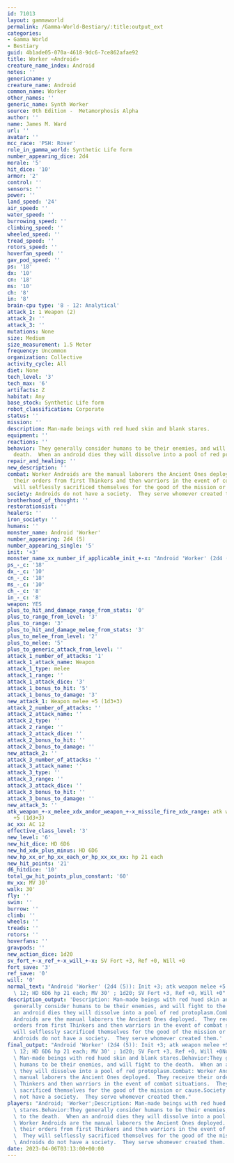 ```yaml
---
id: 71013
layout: gammaworld
permalink: /Gamma-World-Bestiary/:title:output_ext
categories:
- Gamma World
- Bestiary
guid: 4b1ade05-070a-4618-9dc6-7ce862afae92
title: Worker «Android»
creature_name_index: Android
notes: ''
genericname: y
creature_name: Android
common_name: Worker
other_names: ''
generic_name: Synth Worker
source: 0th Edition -  Metamorphosis Alpha
author: ''
name: James M. Ward
url: ''
avatar: ''
mcc_race: 'PSH: Rover'
role_in_gamma_world: Synthetic Life form
number_appearing_dice: 2d4
morale: '5'
hit_dice: '10'
armor: '2'
control: ''
sensors: ''
power: ''
land_speed: '24'
air_speed: ''
water_speed: ''
burrowing_speed: ''
climbing_speed: ''
wheeled_speed: ''
tread_speed: ''
rotors_speed: ''
hoverfan_speed: ''
gav_pod_speed: ''
ps: '18'
dx: '10'
cn: '18'
ms: '10'
ch: '8'
in: '8'
brain-cpu type: '8 - 12: Analytical'
attack_1: 1 Weapon (2)
attack_2: ''
attack_3: ''
mutations: None
size: Medium
size_measurement: 1.5 Meter
frequency: Uncommon
organization: Collective
activity_cycle: All
diet: None
tech_level: '3'
tech_max: '6'
artifacts: Z
habitat: Any
base_stock: Synthetic Life form
robot_classification: Corporate
status: ''
mission: ''
description: Man-made beings with red hued skin and blank stares.
equipment: ''
reactions: ''
behavior: They generally consider humans to be their enemies, and will fight to the
  death.  When an android dies they will dissolve into a pool of red protoplasm.
repair_and_healing: ''
new_description: ''
combat: Worker Androids are the manual laborers the Ancient Ones deployed.  They receive
  their orders from first Thinkers and then warriors in the event of combat situations.  They
  will selflessly sacrificed themselves for the good of the mission or cause.
society: Androids do not have a society.  They serve whomever created them.
brotherhood_of_thought: ''
restorationsist: ''
healers: ''
iron_society: ''
humans: ''
monster_name: Android 'Worker'
number_appearing: 2d4 (5)
number_appearing_single: '5'
init: '+3'
monster_name_xx_number_if_applicable_init_+-x: "Android 'Worker' (2d4 (5)): Init +3"
ps_-_c: '18'
dx_-_c: '10'
cn_-_c: '18'
ms_-_c: '10'
ch_-_c: '8'
in_-_c: '8'
weapon: YES
plus_to_hit_and_damage_range_from_stats: '0'
plus_to_range_from_level: '3'
plus_to_range: '3'
plus_to_hit_and_damage_melee_from_stats: '3'
plus_to_melee_from_level: '2'
plus_to_melee: '5'
plus_to_generic_attack_from_level: ''
attack_1_number_of_attacks: '1'
attack_1_attack_name: Weapon
attack_1_type: melee
attack_1_range: ''
attack_1_attack_dice: '3'
attack_1_bonus_to_hit: '5'
attack_1_bonus_to_damage: '3'
new_attack_1: Weapon melee +5 (1d3+3)
attack_2_number_of_attacks: ''
attack_2_attack_name: ''
attack_2_type: ''
attack_2_range: ''
attack_2_attack_dice: ''
attack_2_bonus_to_hit: ''
attack_2_bonus_to_damage: ''
new_attack_2: ''
attack_3_number_of_attacks: ''
attack_3_attack_name: ''
attack_3_type: ''
attack_3_range: ''
attack_3_attack_dice: ''
attack_3_bonus_to_hit: ''
attack_3_bonus_to_damage: ''
new_attack_3: ''
atk_weapon_+-x_melee_xdx_andor_weapon_+-x_missile_fire_xdx_range: atk weapon melee
  +5 (1d3+3)
ac_xx: AC 12
effective_class_level: '3'
new_level: '6'
new_hit_dice: HD 6D6
new_hd_xdx_plus_minus: HD 6D6
new_hp_xx_or_hp_xx_each_or_hp_xx_xx_xx: hp 21 each
new_hit_points: '21'
d6_hitdice: '10'
total_gw_hit_points_plus_constant: '60'
mv_xx: MV 30'
walk: 30'
fly: ''
swim: ''
burrow: ''
climb: ''
wheels: ''
treads: ''
rotors: ''
hoverfans: ''
gravpods: ''
new_action_dice: 1d20
sv_fort_+-x_ref_+-x_will_+-x: SV Fort +3, Ref +0, Will +0
fort_save: '3'
ref_save: '0'
will: '0'
normal_text: "Android 'Worker' (2d4 (5)): Init +3; atk weapon melee +5 (1d3+3); AC\
  \ 12; HD 6D6 hp 21 each; MV 30' ; 1d20; SV Fort +3, Ref +0, Will +0"
description_output: 'Description: Man-made beings with red hued skin and blank stares.Behavior:They
  generally consider humans to be their enemies, and will fight to the death.  When
  an android dies they will dissolve into a pool of red protoplasm.Combat: Worker
  Androids are the manual laborers the Ancient Ones deployed.  They receive their
  orders from first Thinkers and then warriors in the event of combat situations.  They
  will selflessly sacrificed themselves for the good of the mission or cause.Society:
  Androids do not have a society.  They serve whomever created them.'
final_output: "Android 'Worker' (2d4 (5)): Init +3; atk weapon melee +5 (1d3+3); AC\
  \ 12; HD 6D6 hp 21 each; MV 30' ; 1d20; SV Fort +3, Ref +0, Will +0NoneDescription:\
  \ Man-made beings with red hued skin and blank stares.Behavior:They generally consider\
  \ humans to be their enemies, and will fight to the death.  When an android dies\
  \ they will dissolve into a pool of red protoplasm.Combat: Worker Androids are the\
  \ manual laborers the Ancient Ones deployed.  They receive their orders from first\
  \ Thinkers and then warriors in the event of combat situations.  They will selflessly\
  \ sacrificed themselves for the good of the mission or cause.Society: Androids do\
  \ not have a society.  They serve whomever created them."
players: "Android; 'Worker';Description: Man-made beings with red hued skin and blank\
  \ stares.Behavior:They generally consider humans to be their enemies, and will fight\
  \ to the death.  When an android dies they will dissolve into a pool of red protoplasm.Combat:\
  \ Worker Androids are the manual laborers the Ancient Ones deployed.  They receive\
  \ their orders from first Thinkers and then warriors in the event of combat situations.\
  \  They will selflessly sacrificed themselves for the good of the mission or cause.Society:\
  \ Androids do not have a society.  They serve whomever created them.|"
date: 2023-04-06T03:13:00+00:00
---
```

</br>